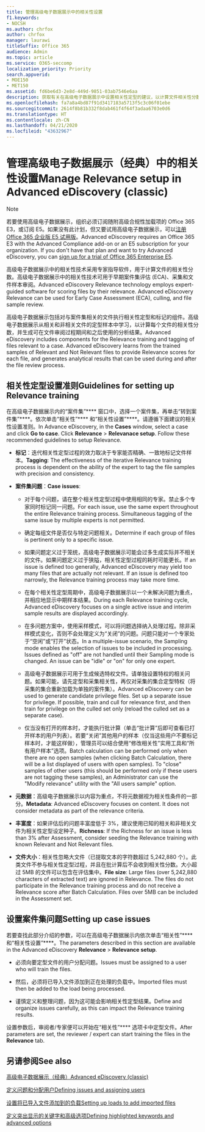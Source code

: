 ```yaml
---
title: 管理高级电子数据展示中的相关性设置
f1.keywords:
- NOCSH
ms.author: chrfox
author: chrfox
manager: laurawi
titleSuffix: Office 365
audience: Admin
ms.topic: article
ms.service: O365-seccomp
localization_priority: Priority
search.appverid:
- MOE150
- MET150
ms.assetid: fd6be6d3-2e8d-449d-9851-03ab7546e6aa
description: 获取有关在高级电子数据展示中设置相关性定型的建议，以计算文件相关性分数并生成分析结果。
ms.openlocfilehash: fa7a8a4bd87f91d3417183a5713f5c3c06f01ebe
ms.sourcegitcommit: 2614f8b81b332f8dab461f4f64f3adaa6703e0d6
ms.translationtype: HT
ms.contentlocale: zh-CN
ms.lasthandoff: 04/21/2020
ms.locfileid: "43632967"
---
```

# <a name="manage-relevance-setup-in-advanced-ediscovery-classic"></a><span data-ttu-id="2d3e0-103">管理高级电子数据展示（经典）中的相关性设置</span><span class="sxs-lookup"><span data-stu-id="2d3e0-103">Manage Relevance setup in Advanced eDiscovery (classic)</span></span>

> [!NOTE]
> <span data-ttu-id="2d3e0-p101">若要使用高级电子数据展示，组织必须订阅随附高级合规性加载项的 Office 365 E3，或订阅 E5。如果没有此计划，但又要试用高级电子数据展示，可以[注册 Office 365 企业版 E5 试用版](https://go.microsoft.com/fwlink/p/?LinkID=698279)。</span><span class="sxs-lookup"><span data-stu-id="2d3e0-p101">Advanced eDiscovery requires an Office 365 E3 with the Advanced Compliance add-on or an E5 subscription for your organization. If you don't have that plan and want to try Advanced eDiscovery, you can [sign up for a trial of Office 365 Enterprise E5](https://go.microsoft.com/fwlink/p/?LinkID=698279).</span></span> 
  
 <span data-ttu-id="2d3e0-p102">高级电子数据展示中的相关性技术采用专家指导软件，用于计算文件的相关性分数。高级电子数据展示中的相关性技术可用于早期案件集评估 (ECA)、采集和文件样本审阅。</span><span class="sxs-lookup"><span data-stu-id="2d3e0-p102">Advanced eDiscovery Relevance technology employs expert-guided software for scoring files by their relevance. Advanced eDiscovery Relevance can be used for Early Case Assessment (ECA), culling, and file sample review.</span></span> 
  
 <span data-ttu-id="2d3e0-p103">高级电子数据展示包括对与案件集相关的文件执行相关性定型和标记的组件。高级电子数据展示从相关和非相关文件的定型样本中学习，以计算每个文件的相关性分数，并生成可在文件审阅过程期间和之后使用的分析结果。</span><span class="sxs-lookup"><span data-stu-id="2d3e0-p103">Advanced eDiscovery includes components for the Relevance training and tagging of files relevant to a case. Advanced eDiscovery learns from the trained samples of Relevant and Not Relevant files to provide Relevance scores for each file, and generates analytical results that can be used during and after the file review process.</span></span> 
  
## <a name="guidelines-for-setting-up-relevance-training"></a><span data-ttu-id="2d3e0-110">相关性定型设置准则</span><span class="sxs-lookup"><span data-stu-id="2d3e0-110">Guidelines for setting up Relevance training</span></span>

 <span data-ttu-id="2d3e0-p104">在高级电子数据展示内的“案件集”\*\*\*\* 窗口中，选择一个案件集，再单击“转到案件集”\*\*\*\*。依次单击“相关性”\*\*\*\* 和“相关性设置”\*\*\*\*。请遵循下面建议的相关性设置准则。</span><span class="sxs-lookup"><span data-stu-id="2d3e0-p104">In Advance eDiscovery, in the **Cases** window, select a case and click **Go to case**. Click **Relevance** \> **Relevanace setup**. Follow these recommended guidelines to setup Relevance.</span></span> 
  
- <span data-ttu-id="2d3e0-114">**标记**：迭代相关性定型过程的效力取决于专家能否精确、一致地标记文件样本。</span><span class="sxs-lookup"><span data-stu-id="2d3e0-114">**Tagging**: The effectiveness of the iterative Relevance training process is dependent on the ability of the expert to tag the file samples with precision and consistency.</span></span>
    
- <span data-ttu-id="2d3e0-115">**案件集问题**：</span><span class="sxs-lookup"><span data-stu-id="2d3e0-115">**Case issues**:</span></span> 
    
  - <span data-ttu-id="2d3e0-p105">对于每个问题，请在整个相关性定型过程中使用相同的专家。禁止多个专家同时标记同一问题。</span><span class="sxs-lookup"><span data-stu-id="2d3e0-p105">For each issue, use the same expert throughout the entire Relevance training process. Simultaneous tagging of the same issue by multiple experts is not permitted.</span></span>
    
  - <span data-ttu-id="2d3e0-118">确定每组文件是否仅与特定问题相关。</span><span class="sxs-lookup"><span data-stu-id="2d3e0-118">Determine if each group of files is pertinent only to a specific issue.</span></span> 
    
  - <span data-ttu-id="2d3e0-p106">如果问题定义过于笼统，高级电子数据展示可能会过多生成实际并不相关的文件。如果问题定义过于狭隘，相关性定型过程的耗时可能更长。</span><span class="sxs-lookup"><span data-stu-id="2d3e0-p106">If an issue is defined too generally, Advanced eDiscovery may yield too many files that are actually not relevant. If an issue is defined too narrowly, the Relevance training process may take more time.</span></span> 
    
  - <span data-ttu-id="2d3e0-121">在每个相关性定型周期中，高级电子数据展示以一个未解决问题为重点，并相应地显示中期样本结果。</span><span class="sxs-lookup"><span data-stu-id="2d3e0-121">During each Relevance training cycle, Advanced eDiscovery focuses on a single active issue and interim sample results are displayed accordingly.</span></span>
    
  - <span data-ttu-id="2d3e0-p107">在多问题方案中，使用采样模式，可以将问题选择纳入处理过程。除非采样模式变化，否则不会处理定义为“关闭”的问题。问题只能对一个专家处于“空闲”或“打开”状态。</span><span class="sxs-lookup"><span data-stu-id="2d3e0-p107">In a multiple-issue scenario, the Sampling mode enables the selection of issues to be included in processing. Issues defined as "off" are not handled until their Sampling mode is changed. An issue can be "idle" or "on" for only one expert.</span></span>
    
  -  <span data-ttu-id="2d3e0-p108">高级电子数据展示可用于生成候选特权文件。请单独设置特权的相关问题。如果可能，请先定型和采集相关性，再仅对采集的集合定型特权（将采集的集合重新加载为单独的案件集）。</span><span class="sxs-lookup"><span data-stu-id="2d3e0-p108">Advanced eDiscovery can be used to generate candidate privilege files. Set up a separate issue for privilege. If possible, train and cull for relevance first, and then train for privilege on the culled set only (reload the culled set as a separate case).</span></span> 
    
  - <span data-ttu-id="2d3e0-p109">仅当没有打开的样本时，才能执行批计算（单击“批计算”后即可查看已打开样本的用户列表）。若要“关闭”其他用户的样本（仅当这些用户不要标记样本时，才能这样做），管理员可以结合使用“修改相关性”实用工具和“所有用户样本”选项。</span><span class="sxs-lookup"><span data-stu-id="2d3e0-p109">Batch calculation can be performed only when there are no open samples (when clicking Batch Calculation, there will be a list displayed of users with open samples). To "close" samples of other users (this should be performed only if these users are not tagging these samples), an Administrator can use the "Modify relevance" utility with the "All users sample" option.</span></span>
    
- <span data-ttu-id="2d3e0-p110">**元数据**：高级电子数据展示以内容为重点，不将元数据视为相关性条件的一部分。</span><span class="sxs-lookup"><span data-stu-id="2d3e0-p110">**Metadata**: Advanced eDiscovery focuses on content. It does not consider metadata as part of the relevance criteria.</span></span> 
    
- <span data-ttu-id="2d3e0-132">**丰富度**：如果评估后的问题丰富度低于 3%，建议使用已知的相关和非相关文件为相关性定型设定种子。</span><span class="sxs-lookup"><span data-stu-id="2d3e0-132">**Richness**: If the Richness for an issue is less than 3% after Assessment, consider seeding the Relevance training with known Relevant and Not Relevant files.</span></span>
    
- <span data-ttu-id="2d3e0-p111">**文件大小**：相关性忽略大文件（已提取文本的字符数超过 5,242,880 个）。此类文件不参与相关性定型过程，并且在批计算后不会收到相关性分数。大小超过 5MB 的文件可以包含在评估集中。</span><span class="sxs-lookup"><span data-stu-id="2d3e0-p111">**File size**: Large files (over 5,242,880 characters of extracted text) are ignored in Relevance. The files do not participate in the Relevance training process and do not receive a Relevance score after Batch Calculation. Files over 5MB can be included in the Assessment set.</span></span>
    
## <a name="setting-up-case-issues"></a><span data-ttu-id="2d3e0-136">设置案件集问题</span><span class="sxs-lookup"><span data-stu-id="2d3e0-136">Setting up case issues</span></span>

<span data-ttu-id="2d3e0-137">若要查找此部分介绍的参数，可以在高级电子数据展示内依次单击“相关性”\*\*\*\* 和“相关性设置”\*\*\*\*。</span><span class="sxs-lookup"><span data-stu-id="2d3e0-137">The parameters described in this section are available in the Advanced eDiscovery **Relevance** \> **Relevance setup**.</span></span> 
  
- <span data-ttu-id="2d3e0-138">必须向要定型文件的用户分配问题。</span><span class="sxs-lookup"><span data-stu-id="2d3e0-138">Issues must be assigned to a user who will train the files.</span></span>
    
- <span data-ttu-id="2d3e0-139">然后，必须将已导入文件添加到正在处理的负载中。</span><span class="sxs-lookup"><span data-stu-id="2d3e0-139">Imported files must then be added to the load being processed.</span></span>
    
- <span data-ttu-id="2d3e0-140">谨慎定义和整理问题，因为这可能会影响相关性定型结果。</span><span class="sxs-lookup"><span data-stu-id="2d3e0-140">Define and organize issues carefully, as this can impact the Relevance training results.</span></span>
    
<span data-ttu-id="2d3e0-141">设置参数后，审阅者/专家便可以开始在“相关性”\*\*\*\* 选项卡中定型文件。</span><span class="sxs-lookup"><span data-stu-id="2d3e0-141">After parameters are set, the reviewer / expert can start training the files in the **Relevance** tab.</span></span> 
  
## <a name="see-also"></a><span data-ttu-id="2d3e0-142">另请参阅</span><span class="sxs-lookup"><span data-stu-id="2d3e0-142">See also</span></span>

[<span data-ttu-id="2d3e0-143">高级电子数据展示（经典）</span><span class="sxs-lookup"><span data-stu-id="2d3e0-143">Advanced eDiscovery (classic)</span></span>](office-365-advanced-ediscovery.md)
  
[<span data-ttu-id="2d3e0-144">定义问题和分配用户</span><span class="sxs-lookup"><span data-stu-id="2d3e0-144">Defining issues and assigning users</span></span>](define-issues-and-assign-users.md)
  
[<span data-ttu-id="2d3e0-145">设置将已导入文件添加到的负载</span><span class="sxs-lookup"><span data-stu-id="2d3e0-145">Setting up loads to add imported files</span></span>](set-up-loads-to-add-imported-files.md)
  
[<span data-ttu-id="2d3e0-146">定义突出显示的关键字和高级选项</span><span class="sxs-lookup"><span data-stu-id="2d3e0-146">Defining highlighted keywords and advanced options</span></span>](define-highlighted-keywords-and-advanced-options.md)

